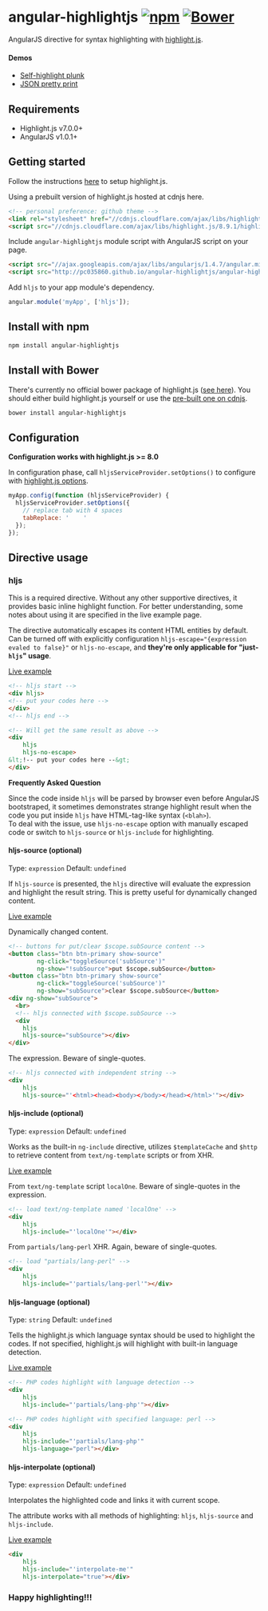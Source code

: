 # angular-highlightjs [![npm](https://img.shields.io/npm/v/angular-highlightjs.svg)](https://www.npmjs.com/package/angular-easyfb) [![Bower](https://img.shields.io/bower/v/angular-highlightjs.svg)](http://bower.io/search/?q=angular-easyfb)

AngularJS directive for syntax highlighting with [highlight.js](http://highlightjs.org/).

#### Demos

* [Self-highlight plunk](http://plnkr.co/edit/OPxzDu?p=preview)
* [JSON pretty print](http://plnkr.co/edit/WCmBTQ?p=preview)

## Requirements

* Highlight.js v7.0.0+
* AngularJS v1.0.1+


## Getting started

Follow the instructions [here](http://softwaremaniacs.org/soft/highlight/en/download/) to setup highlight.js.

Using a prebuilt version of highlight.js hosted at cdnjs here.

```html
<!-- personal preference: github theme -->
<link rel="stylesheet" href="//cdnjs.cloudflare.com/ajax/libs/highlight.js/8.9.1/styles/github.min.css">
<script src="//cdnjs.cloudflare.com/ajax/libs/highlight.js/8.9.1/highlight.min.js"></script>
```

Include `angular-highlightjs` module script with AngularJS script on your page.
```html
<script src="//ajax.googleapis.com/ajax/libs/angularjs/1.4.7/angular.min.js"></script>
<script src="http://pc035860.github.io/angular-highlightjs/angular-highlightjs.min.js"></script>
```

Add `hljs` to your app module's dependency.
```js
angular.module('myApp', ['hljs']);
```

## Install with npm

```sh
npm install angular-highlightjs
```

## Install with Bower

There's currently no official bower package of highlight.js ([see here](https://github.com/isagalaev/highlight.js/issues/182#issuecomment-29251147)). You should either build highlight.js yourself or use the [pre-built one on cdnjs](https://cdnjs.com/libraries/highlight.js).

```sh
bower install angular-highlightjs
```

## Configuration

**Configuration works with highlight.js >= 8.0**

In configuration phase, call `hljsServiceProvider.setOptions()` to configure with [highlight.js options](http://highlightjs.readthedocs.org/en/latest/api.html#configure-options).

```js
myApp.config(function (hljsServiceProvider) {
  hljsServiceProvider.setOptions({
    // replace tab with 4 spaces
    tabReplace: '    '
  });
});
```

## Directive usage

### hljs
This is a required directive. Without any other supportive directives, it provides basic inline highlight function. For better understanding, some notes about using it are specified in the live example page.

The directive automatically escapes its content HTML entities by default. Can be turned off with explicitly configuration `hljs-escape="{expression evaled to false}"` or `hljs-no-escape`, and **they're only applicable for "just-`hljs`" usage**.

[Live example](http://pc035860.github.io/angular-highlightjs/example/#/hljs)

```html
<!-- hljs start -->
<div hljs>
<!-- put your codes here -->
</div>
<!-- hljs end -->

<!-- Will get the same result as above -->
<div
    hljs
    hljs-no-escape>
&lt;!-- put your codes here --&gt;
</div>
```

**Frequently Asked Question**

Since the code inside `hljs` will be parsed by browser even before AngularJS bootstraped, it sometimes demonstrates strange highlight result when the code you put inside `hljs` have HTML-tag-like syntax (`<blah>`).  
To deal with the issue, use `hljs-no-escape` option with manually escaped code or switch to `hljs-source` or `hljs-include` for highlighting.

#### hljs-source (optional)
Type: `expression`
Default: `undefined`

If `hljs-source` is presented, the `hljs` directive will evaluate the expression and highlight the result string. This is pretty useful for dynamically changed content.

[Live example](http://pc035860.github.io/angular-highlightjs/example/#/hljs-source)

Dynamically changed content.
```html
<!-- buttons for put/clear $scope.subSource content -->
<button class="btn btn-primary show-source" 
        ng-click="toggleSource('subSource')"
        ng-show="!subSource">put $scope.subSource</button>
<button class="btn btn-primary show-source" 
        ng-click="toggleSource('subSource')"
        ng-show="subSource">clear $scope.subSource</button>
<div ng-show="subSource">
  <br>
  <!-- hljs connected with $scope.subSource -->
  <div
    hljs
    hljs-source="subSource"></div>
</div>
```

The expression. Beware of single-quotes.
```html
<!-- hljs connected with independent string -->
<div
    hljs
    hljs-source="'<html><head><body></body></head></html>'"></div>
```

#### hljs-include (optional)
Type: `expression`
Default: `undefined`

Works as the built-in `ng-include` directive, utilizes `$templateCache` and `$http` to retrieve content from `text/ng-template` scripts or from XHR.

[Live example](http://pc035860.github.io/angular-highlightjs/example/#/hljs-include)

From `text/ng-template` script `localOne`. Beware of single-quotes in the expression.
```html
<!-- load text/ng-template named 'localOne' -->
<div
    hljs
    hljs-include="'localOne'"></div>
```

From `partials/lang-perl` XHR. Again, beware of single-quotes.
```html
<!-- load "partials/lang-perl" -->
<div
    hljs
    hljs-include="'partials/lang-perl'"></div>
```

#### hljs-language (optional)
Type: `string`
Default: `undefined`

Tells the highlight.js which language syntax should be used to highlight the codes. If not specified, highlight.js will highlight with built-in language detection.

[Live example](http://pc035860.github.io/angular-highlightjs/example/#/hljs-language)

```html
<!-- PHP codes highlight with language detection -->
<div 
    hljs 
    hljs-include="'partials/lang-php'"></div>

<!-- PHP codes highlight with specified language: perl -->
<div 
    hljs 
    hljs-include="'partials/lang-php'"
    hljs-language="perl"></div>
```


#### hljs-interpolate (optional)
Type: `expression`
Default: `undefined`

Interpolates the highlighted code and links it with current scope.

The attribute works with all methods of highlighting: `hljs`, `hljs-source` and `hljs-include`.

[Live example](http://pc035860.github.io/angular-highlightjs/example/#/hljs-compile)

```html
<div
    hljs
    hljs-include="'interpolate-me'"
    hljs-interpolate="true"></div>
```

### Happy highlighting!!!
